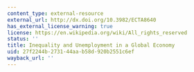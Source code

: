```yaml
---
content_type: external-resource
external_url: http://dx.doi.org/10.3982/ECTA8640
has_external_license_warning: true
license: https://en.wikipedia.org/wiki/All_rights_reserved
status: ''
title: Inequality and Unemployment in a Global Economy
uid: 27f2244b-2731-44aa-b58d-920b2551c6ef
wayback_url: ''
---
```

